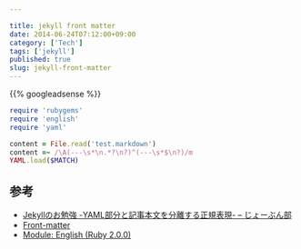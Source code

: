 ```yaml
---

title: jekyll front matter
date: 2014-06-24T07:12:00+09:00
category: ['Tech']
tags: ['jekyll']
published: true
slug: jekyll-front-matter
---
```



{{% googleadsense %}}

```ruby
require 'rubygems'
require 'english'
require 'yaml'

content = File.read('test.markdown')
content =~ /\A(---\s*\n.*?\n?)^(---\s*$\n?)/m
YAML.load($MATCH)
```


## 参考
- [Jekyllのお勉強 -YAML部分と記事本文を分離する正規表現- – じょーぶん部](https://www.meganii.com/blog/2013/05/23/regexp-jekyll/)
- [Front-matter](http://jekyllrb.com/docs/frontmatter/)
- [Module: English (Ruby 2.0.0)](http://ruby-doc.org/stdlib-2.0.0/libdoc/English/rdoc/English.html)
